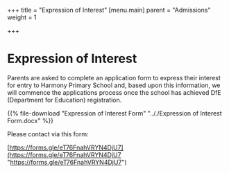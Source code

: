 +++
title = "Expression of Interest"
[menu.main]
parent = "Admissions"
weight = 1

+++
# Expression of Interest

Parents are asked to complete an application form to express their interest for entry to Harmony Primary School and, based upon this information, we will commence the applications process once the school has achieved DfE (Department for Education) registration.

{{% file-download "Expression of Interest Form" ".././Expression of Interest Form.docx" %}}

Please contact via this form:

[https://forms.gle/eT76FnahVRYN4DjU7](https://forms.gle/eT76FnahVRYN4DjU7 "https://forms.gle/eT76FnahVRYN4DjU7")